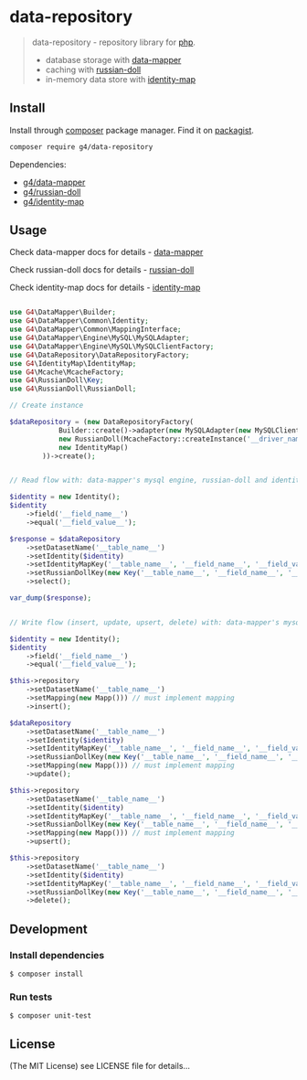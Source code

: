 data-repository
==========

> data-repository - repository library for [php](http://php.net). 
> * database storage with [data-mapper](https://github.com/g4code/data-mapper)
> * caching with [russian-doll](https://github.com/g4code/russian-doll)
> * in-memory data store with [identity-map](https://github.com/g4code/identity-map)

## Install

Install through  [composer](https://getcomposer.org/) package manager.
Find it on [packagist](https://packagist.org/packages/g4/data-repository).

```sh
composer require g4/data-repository
```
Dependencies:
* [g4/data-mapper](https://packagist.org/packages/g4/data-mapper)
* [g4/russian-doll](https://packagist.org/packages/g4/russian-doll)
* [g4/identity-map](https://packagist.org/packages/g4/identity-map)

## Usage

Check data-mapper docs for details - [data-mapper](https://github.com/g4code/data-mapper/blob/master/README.md)

Check russian-doll docs for details - [russian-doll](https://github.com/g4code/russian-doll/blob/master/README.md)

Check identity-map docs for details - [identity-map](https://github.com/g4code/identity-map/blob/master/README.md)

```php

use G4\DataMapper\Builder;
use G4\DataMapper\Common\Identity;
use G4\DataMapper\Common\MappingInterface;
use G4\DataMapper\Engine\MySQL\MySQLAdapter;
use G4\DataMapper\Engine\MySQL\MySQLClientFactory;
use G4\DataRepository\DataRepositoryFactory;
use G4\IdentityMap\IdentityMap;
use G4\Mcache\McacheFactory;
use G4\RussianDoll\Key;
use G4\RussianDoll\RussianDoll;

// Create instance

$dataRepository = (new DataRepositoryFactory(
            Builder::create()->adapter(new MySQLAdapter(new MySQLClientFactory([]))),
            new RussianDoll(McacheFactory::createInstance('__driver_name__', [], '__prefix__')),
            new IdentityMap()
        ))->create();


// Read flow with: data-mapper's mysql engine, russian-doll and identity-map 

$identity = new Identity();
$identity
    ->field('__field_name__')
    ->equal('__field_value__');

$response = $dataRepository
    ->setDatasetName('__table_name__')
    ->setIdentity($identity)
    ->setIdentityMapKey('__table_name__', '__field_name__', '__field_value__')
    ->setRussianDollKey(new Key('__table_name__', '__field_name__', '__field_value__'))
    ->select();

var_dump($response);


// Write flow (insert, update, upsert, delete) with: data-mapper's mysql engine, russian-doll, and identity-map 

$identity = new Identity();
$identity
    ->field('__field_name__')
    ->equal('__field_value__');

$this->repository
    ->setDatasetName('__table_name__')
    ->setMapping(new Mapp())) // must implement mapping
    ->insert();

$dataRepository
    ->setDatasetName('__table_name__')
    ->setIdentity($identity)
    ->setIdentityMapKey('__table_name__', '__field_name__', '__field_value__')
    ->setRussianDollKey(new Key('__table_name__', '__field_name__', '__field_value__'))
    ->setMapping(new Mapp())) // must implement mapping
    ->update();

$this->repository
    ->setDatasetName('__table_name__')
    ->setIdentity($identity)
    ->setIdentityMapKey('__table_name__', '__field_name__', '__field_value__')
    ->setRussianDollKey(new Key('__table_name__', '__field_name__', '__field_value__'))
    ->setMapping(new Mapp())) // must implement mapping
    ->upsert();

$this->repository
    ->setDatasetName('__table_name__')
    ->setIdentity($identity)
    ->setIdentityMapKey('__table_name__', '__field_name__', '__field_value__')
    ->setRussianDollKey(new Key('__table_name__', '__field_name__', '__field_value__'))
    ->delete();
```

## Development

### Install dependencies

    $ composer install

### Run tests

    $ composer unit-test

## License

(The MIT License)
see LICENSE file for details...       
    
